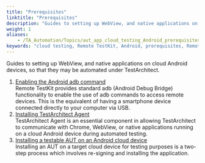 ```yaml
--- 
title: "Prerequisites"
linktitle: "Prerequisites"
description: "Guides to setting up WebView, and native applications on cloud Android devices, so that they may be automated under TestArchitect."
weight: 1
aliases: 
    - /TA_Automation/Topics/aut_app_cloud_testing_Android_prerequisites.html
keywords: "cloud testing, Remote TestKit, Android, prerequisites, Remote TestKit, Android, prerequisites"
---
```


Guides to setting up WebView, and native applications on cloud Android devices, so that they may be automated under TestArchitect.

1.  [Enabling the Android adb command](/TA_Automation/Topics/aut_app_cloud_testing_Android_adb.html)  
Remote TestKit provides standard adb \(Android Debug Bridge\) functionality to enable the use of adb commands to access remote devices. This is the equivalent of having a smartphone device connected directly to your computer via USB.
2.  [Installing TestArchitect Agent](/TA_Automation/Topics/aut_app_cloud_testing_Android_agent.html)  
TestArchitect Agent is an essential component in allowing TestArchitect to communicate with Chrome, WebView, or native applications running on a cloud Android device during automated testing.
3.  [Installing a testable AUT on an Android cloud device](/TA_Automation/Topics/aut_app_cloud_testing_install_AUT_app.html)  
Installing an AUT on a target cloud device for testing purposes is a two-step process which involves re-signing and installing the application.



